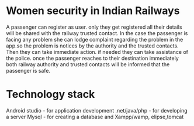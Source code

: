 # Women security in Indian Railways
A passenger can register as user. only they get registered all their details will be shared with the railway trusted contact. In the case the passenger is facing any problem she can lodge complaint regarding the problem in the app.so the problem is notices by the authority and the trusted contacts. Then they can take immediate action. if needed they can take assistance of the police. once the passenger reaches to their destination immediately both railway authority and trusted contacts will be informed that the passenger is safe.
# Technology stack
Android studio - for application development
.net/java/php - for developing a server
Mysql - for creating a database
and Xampp/wamp, elipse,tomcat

